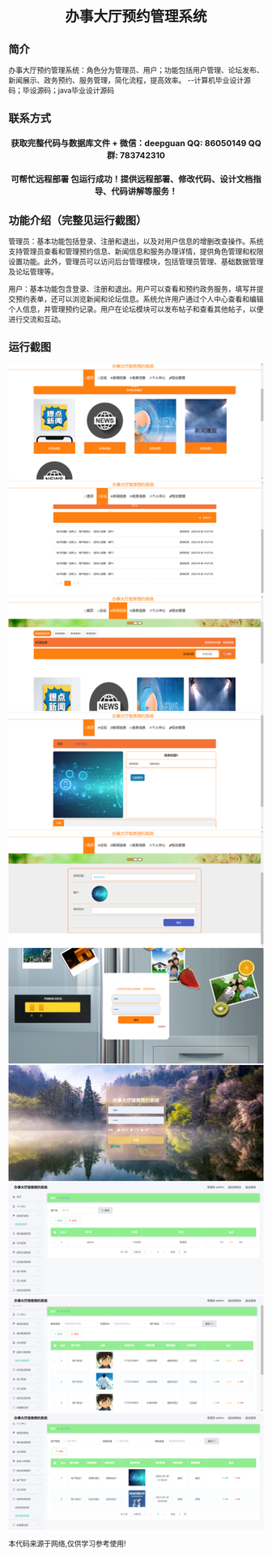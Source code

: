 <p><h1 align="center">办事大厅预约管理系统</h1></p>

## 简介
办事大厅预约管理系统：角色分为管理员、用户；功能包括用户管理、论坛发布、新闻展示、政务预约、服务管理，简化流程，提高效率。    --计算机毕业设计源码；毕设源码；java毕业设计源码


## 联系方式
<p><h3 align="center">获取完整代码与数据库文件 + 微信：deepguan QQ: 86050149 QQ群: 783742310</h3></p>
<p><h3 align="center">可帮忙远程部署 包运行成功！提供远程部署、修改代码、设计文档指导、代码讲解等服务！</h3></p>

## 功能介绍（完整见运行截图）
管理员：基本功能包括登录、注册和退出，以及对用户信息的增删改查操作。系统支持管理员查看和管理预约信息、新闻信息和服务办理详情，提供角色管理和权限设置功能。此外，管理员可以访问后台管理模块，包括管理员管理、基础数据管理及论坛管理等。

用户：基本功能包含登录、注册和退出。用户可以查看和预约政务服务，填写并提交预约表单，还可以浏览新闻和论坛信息。系统允许用户通过个人中心查看和编辑个人信息，并管理预约记录。用户在论坛模块可以发布帖子和查看其他帖子，以便进行交流和互动。


## 运行截图
![](imgs/588112-20240109173420038-1252251827.png)
![](imgs/588112-20240109173424146-988998407.png)
![](imgs/588112-20240109173427849-10735095.png)
![](imgs/588112-20240109173432069-2065126057.png)
![](imgs/588112-20240109173436043-483548214.png)
![](imgs/588112-20240109173439521-515088273.png)
![](imgs/588112-20240109173449766-677500523.png)
![](imgs/588112-20240109173454040-66753848.png)
![](imgs/588112-20240109173504161-369461337.png)
![](imgs/588112-20240109173509405-229995277.png)

<p>本代码来源于网络,仅供学习参考使用!</p>
